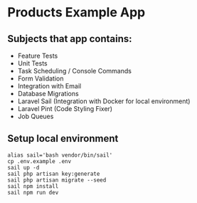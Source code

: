 # Products Example App

## Subjects that app contains:

- Feature Tests
- Unit Tests
- Task Scheduling / Console Commands
- Form Validation
- Integration with Email
- Database Migrations
- Laravel Sail (Integration with Docker for local environment)
- Laravel Pint (Code Styling Fixer)
- Job Queues

## Setup local environment

```
alias sail='bash vendor/bin/sail'
cp .env.example .env
sail up -d
sail php artisan key:generate
sail php artisan migrate --seed
sail npm install
sail npm run dev
```